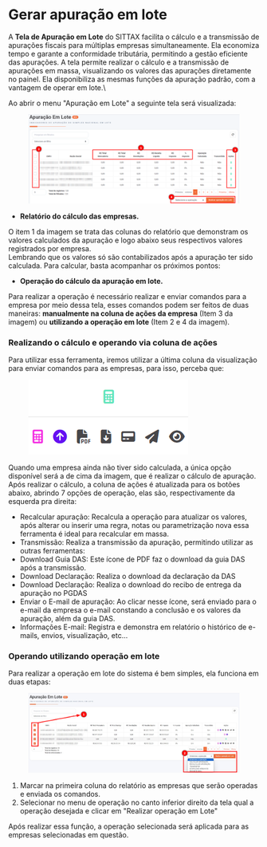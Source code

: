 # Gerar apuração em lote

A **Tela de Apuração em Lote** do SITTAX facilita o cálculo e a transmissão de apurações fiscais para múltiplas empresas simultaneamente. Ela economiza tempo e garante a conformidade tributária, permitindo a gestão eficiente das apurações. A tela permite realizar o cálculo e a transmissão de apurações em massa, visualizando os valores das apurações diretamente no painel. Ela disponibiliza as mesmas funções da apuração padrão, com a vantagem de operar em lote.\


Ao abrir o menu "Apuração em Lote" a seguinte tela será visualizada:

<figure><img src="../../.gitbook/assets/image (29).png" alt=""><figcaption></figcaption></figure>

* **Relatório do cálculo das empresas.**

O item 1 da imagem se trata das colunas do relatório que demonstram os valores calculados da apuração e logo abaixo seus respectivos valores registrados por empresa.\
Lembrando que os valores só são contabilizados após a apuração ter sido calculada. Para calcular, basta acompanhar os próximos pontos:

* **Operação do cálculo da apuração em lote.**

Para realizar a operação é necessário realizar e enviar comandos para a empresa por meio dessa tela, esses comandos podem ser feitos de duas maneiras: **manualmente na coluna de ações da empresa** (Item 3 da imagem) ou **utilizando a operação em lote** (Item 2 e 4 da imagem).

### Realizando o cálculo e operando via coluna de ações

Para utilizar essa ferramenta, iremos utilizar a última coluna da visualização para enviar comandos para as empresas, para isso, perceba que:

<figure><img src="../../.gitbook/assets/image (156).png" alt=""><figcaption></figcaption></figure>

Quando uma empresa ainda não tiver sido calculada, a única opção disponível será a de cima da imagem, que é realizar o cálculo de apuração.\
Após realizar o cálculo, a coluna de ações é atualizada para os botões abaixo, abrindo 7 opções de operação, elas são, respectivamente da esquerda pra direita:

* Recalcular apuração: Recalcula a operação para atualizar os valores, após alterar ou inserir uma regra, notas ou parametrização nova essa ferramenta é ideal para recalcular em massa.
* Transmissão: Realiza a transmissão da apuração, permitindo utilizar as outras ferramentas:
* Download Guia DAS: Este ícone de PDF faz o download da guia DAS após a transmissão.
* Download Declaração: Realiza o download da declaração da DAS
* Download Declaração: Realiza o download do recibo de entrega da apuração no PGDAS
* Enviar o E-mail de apuração: Ao clicar nesse ícone, será enviado para o e-mail da empresa o e-mail constando a conclusão e os valores da apuração, além da guia DAS.
* &#x20;Informações E-mail: Registra e demonstra em relatório o histórico de e-mails, envios, visualização, etc...

### Operando utilizando operação em lote

Para realizar a operação em lote do sistema é bem simples, ela funciona em duas etapas:

<figure><img src="../../.gitbook/assets/image (159).png" alt=""><figcaption></figcaption></figure>

1. Marcar na primeira coluna do relatório as empresas que serão operadas e enviada os comandos.
2. Selecionar no menu de operação no canto inferior direito da tela qual a operação desejada e clicar em "Realizar operação em Lote"

Após realizar essa função, a operação selecionada será aplicada para as empresas selecionadas em questão.
